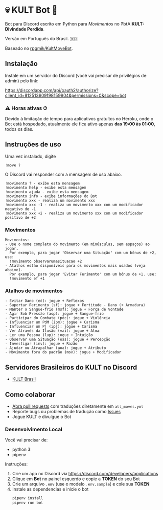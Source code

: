 # 💀 KULT Bot 🤖

Bot para Discord escrito em Python para _Movimentos_ no PbtA **KULT: Divindade Perdida**.

Versão em Português do Brasil. 🇧🇷

Baseado no [rpgmik/KultMoveBot](https://github.com/rpgmik/KultMoveBot).

## Instalação

Instale em um servidor do Discord (você vai precisar de privilégios de admin) pelo link:

https://discordapp.com/api/oauth2/authorize?client_id=812513909198159904&permissions=0&scope=bot

### ⚠ Horas ativas ⏱

Devido à limitação de tempo para aplicativos gratuítos no Heroku, onde o Bot está hospedado,
atualmente ele fica ativo apenas **das 19:00 às 01:00**, todos os dias.

## Instruções de uso

Uma vez instalado, digite

`
!move ?
`

O Discord vai responder com a mensagem de uso abaixo.


```
!movimento ? - exibe esta mensagem
!movimento help - exibe esta mensagem
!movimento ajuda - exibe esta mensagem
!movimento info - exibe informações do Bot
!movimento xxx - realiza um movimento xxx
!movimento xxx -1 - realiza um movimento xxx com um modificador negativo de -1
!movimento xxx +2 - realiza um movimento xxx com um modificador positivo de +2
```

### Movimentos

```
Movimentos:
- Use o nome completo do movimento (em minúsculas, sem espaços) ao jogar.
  Por exemplo, para jogar 'Observar uma Situação' com um bônus de +2, use:
  !movimento observarumasituacao +2
- Atalhos estão disponíveis para os movimentos mais usados (veja abaixo).
  Por exemplo, para jogar 'Evitar Ferimento' com um bônus de +1, use:
  !movimento ef +1
```

### Atalhos de movimentos

```
- Evitar Dano (ed): jogue + Reflexos
- Suportar Ferimento (sf): jogue + Fortitude - Dano (+ Armadura)
- Manter o Sangue-frio (msf): jogue + Força de Vontade
- Agir Sob Pressão (asp): jogue + Sangue-frio
- Participar do Combate (pdc): jogue + Violência
- Influenciar um PdM (ipm): jogue + Carisma
- Influenciar um Pj (ipj): jogue + Carisma
- Ver Através da Ilusão (vai): jogue + Alma
- Ler uma Pessoa (lup): jogue + Intuição
- Observar uma Situação (oas): jogue + Percepção
- Investigar (inv): jogue + Razão
- Ajudar ou Atrapalhar (aoa): jogue + Atributo
- Movimento fora do padrão (mov): jogue + Modificador
```

## Servidores Brasileiros do KULT no Discord

- [KULT Brasil](https://discord.gg/H4wWwxmaHZ)

## Como colaborar

- [Abra pull requests][creating-a-pr] com traduções diretamente em `all_moves.yml`
- Reporte bugs ou problemas de tradução como [Issues][issues]
- Jogue KULT e divulgue o Bot

[creating-a-pr]: https://docs.github.com/pt/github/collaborating-with-issues-and-pull-requests/creating-a-pull-request
[issues]: https://github.com/paulodiovani/kult-move-bot-ptbr/issues

### Desenvolvimento Local

Você vai precisar de:

- python 3
- pipenv

Instruções:

1. Crie um app no Discord via https://discord.com/developers/applications
2. Clique em **Bot** no painel esquerdo e copie a **TOKEN** do seu Bot
3. Crie um arquivo `.env` (use o modelo `.env.sample`) e cole sua **TOKEN**
4. Instale as dependencias e inicie o bot
    ```bash
    pipenv install
    pipenv run bot
    ```
